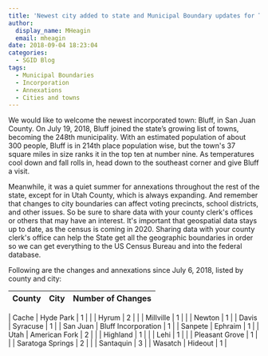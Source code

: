 ```yaml
---
title: 'Newest city added to state and Municipal Boundary updates for Third Quarter 2018'
author:
  display_name: MHeagin
  email: mheagin
date: 2018-09-04 18:23:04
categories:
  - SGID Blog
tags:
  - Municipal Boundaries
  - Incorporation
  - Annexations
  - Cities and towns
---
```

We would like to welcome the newest incorporated town: Bluff, in San Juan County. On July 19, 2018, Bluff joined the state’s growing list of towns, becoming the 248th municipality. With an estimated population of about 300 people, Bluff is in 214th place population wise, but the town's 37 square miles in size ranks it in the top ten at number nine. As temperatures cool down and fall rolls in, head down to the southeast corner and give Bluff a visit.

Meanwhile, it was a quiet summer for annexations throughout the rest of the state, except for in Utah County, which is always expanding. And remember that changes to city boundaries can affect voting precincts, school districts, and other issues. So be sure to share data with your county clerk's offices or others that may have an interest. It's important that geospatial data stays up to date, as the census is coming in 2020. Sharing data with your county clerk's office can help the State get all the geographic boundaries in order so we can get everything to the US Census Bureau and into the federal database.

Following are the changes and annexations since July 6, 2018, listed by county and city:

| County | City | Number of Changes |
| --- | --- | --- |

| Cache | Hyde Park | 1 |
| | Hyrum | 2 |
| | Millville | 1 |
| | Newton | 1 |
| Davis | Syracuse | 1 |
| San Juan | Bluff Incorporation | 1 |
| Sanpete | Ephraim | 1 |
| Utah | American Fork | 2 |
| | Highland | 1 |
| | Lehi | 1 |
| | Pleasant Grove | 1 |
| | Saratoga Springs | 2 |
| | Santaquin | 3 |
| Wasatch | Hideout | 1 |
